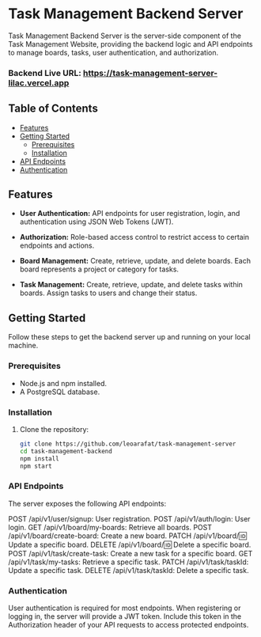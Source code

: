 # Task Management Backend Server

Task Management Backend Server is the server-side component of the Task Management Website, providing the backend logic and API endpoints to manage boards, tasks, user authentication, and authorization.

### Backend Live URL: https://task-management-server-lilac.vercel.app

## Table of Contents

- [Features](#features)
- [Getting Started](#getting-started)
  - [Prerequisites](#prerequisites)
  - [Installation](#installation)
- [API Endpoints](#api-endpoints)
- [Authentication](#authentication)

## Features

- **User Authentication:** API endpoints for user registration, login, and authentication using JSON Web Tokens (JWT).

- **Authorization:** Role-based access control to restrict access to certain endpoints and actions.

- **Board Management:** Create, retrieve, update, and delete boards. Each board represents a project or category for tasks.

- **Task Management:** Create, retrieve, update, and delete tasks within boards. Assign tasks to users and change their status.

## Getting Started

Follow these steps to get the backend server up and running on your local machine.

### Prerequisites

- Node.js and npm installed.
- A PostgreSQL database.

### Installation

1. Clone the repository:

   ```bash
   git clone https://github.com/leoarafat/task-management-server
   cd task-management-backend
   npm install
   npm start

   ```

### API Endpoints

The server exposes the following API endpoints:

POST /api/v1/user/signup: User registration.
POST /api/v1/auth/login: User login.
GET /api/v1/board/my-boards: Retrieve all boards.
POST /api/v1/board/create-board: Create a new board.
PATCH /api/v1/board/:id: Update a specific board.
DELETE /api/v1/board/:id: Delete a specific board.
POST /api/v1/task/create-task: Create a new task for a specific board.
GET /api/v1/task/my-tasks: Retrieve a specific task.
PATCH /api/v1/task/taskId: Update a specific task.
DELETE /api/v1/task/taskId: Delete a specific task.

### Authentication

User authentication is required for most endpoints. When registering or logging in, the server will provide a JWT token. Include this token in the Authorization header of your API requests to access protected endpoints.
